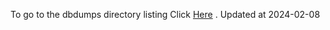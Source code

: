 To go to the dbdumps directory listing Click [Here](https://ipfs.io/ipfs/bafkreiaibdu4tgtzmq6vytxpgzefsbwgywoyuuh2aci6sfnjtz52n6p4va) . Updated at 2024-02-08